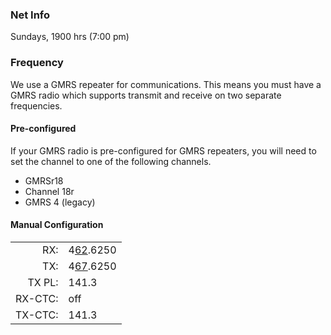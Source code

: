 <div class="print:prose-sm print:prose-li:pl-5">

### Net Info
Sundays, 1900 hrs (7:00 pm)

### Frequency
We use a GMRS repeater for communications. This means you must have a GMRS radio which supports
transmit and receive on two separate frequencies. 

#### Pre-configured
If your GMRS radio is pre-configured for GMRS repeaters, you will need to set the channel to one of the following channels.
- GMRSr18
- Channel 18r
- GMRS 4 (legacy)

#### Manual Configuration
<div class="max-w-xs">

|         |                 |
|--------:|-----------------|
|     RX: | 4<u>62</u>.6250 |  
|     TX: | 4<u>67</u>.6250 |  
|  TX PL: | 141.3           |  
| RX-CTC: | off             |  
| TX-CTC: | 141.3           |

</div>


</div>
